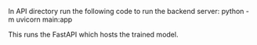 In API directory run the following code to run the backend server:
python -m uvicorn main:app

This runs the FastAPI which hosts the trained model.